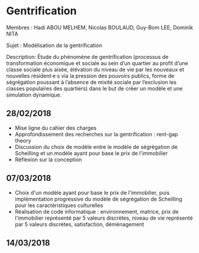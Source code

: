 # Gentrification

Membres : Hadi ABOU MELHEM, Nicolas BOULAUD, Guy-Bom LEE, Dominik NITA

Sujet : Modélisation de la gentrification

Description: Étude du phénomène de gentrification (processus de transformation économique et sociale au
sein d’un quartier au profit d’une classe sociale plus aisée, élévation du niveau de vie par les nouveaux et nouvelles
résident·e·s via la pression des pouvoirs publics, forme de ségrégation poussant à l’absence de mixité
sociale par l’exclusion les classes populaires des quartiers) dans le but de créer un modèle et une simulation dynamique.


## 28/02/2018
- Mise ligne du cahier des charges
- Approfondissement des recherches sur la gentrification : rent-gap theory
- Discussion du choix de modèle entre le modèle de ségrégation de Scheilling et un modèle ayant pour base le prix de l'immobilier
- Réflexion sur la conception

## 07/03/2018
- Choix d'un modèle ayant pour base le prix de l'immobilier, puis implémentation progressive du modèle de ségrégation de Scheilling pour les caractéristiques culturelles
- Réalisation de code informatique : environnement, matrice, prix de l'immobilier représenté par 5 valeurs discrètes, niveau de vie représenté par 5 valeurs discrètes, satisfaction, déménagement

## 14/03/2018








